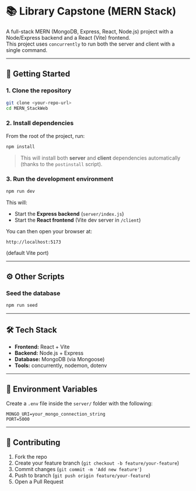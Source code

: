 # 📚 Library Capstone (MERN Stack)

A full-stack MERN (MongoDB, Express, React, Node.js) project with a Node/Express backend and a React (Vite) frontend.  
This project uses `concurrently` to run both the server and client with a single command.

---

## 🚀 Getting Started

### 1. Clone the repository
```bash
git clone <your-repo-url>
cd MERN_StackWeb
```

### 2. Install dependencies
From the root of the project, run:
```bash
npm install
```
> This will install both **server** and **client** dependencies automatically (thanks to the `postinstall` script).

### 3. Run the development environment
```bash
npm run dev
```

This will:
- Start the **Express backend** (`server/index.js`)
- Start the **React frontend** (Vite dev server in `/client`)

You can then open your browser at:
```
http://localhost:5173
```
(default Vite port)

---

## ⚙️ Other Scripts

### Seed the database
```bash
npm run seed
```

---

## 🛠 Tech Stack
- **Frontend:** React + Vite
- **Backend:** Node.js + Express
- **Database:** MongoDB (via Mongoose)
- **Tools:** concurrently, nodemon, dotenv

---

## 📄 Environment Variables
Create a `.env` file inside the `server/` folder with the following:
```
MONGO_URI=your_mongo_connection_string
PORT=5000
```

---

## 🤝 Contributing
1. Fork the repo
2. Create your feature branch (`git checkout -b feature/your-feature`)
3. Commit changes (`git commit -m 'Add new feature'`)
4. Push to branch (`git push origin feature/your-feature`)
5. Open a Pull Request

